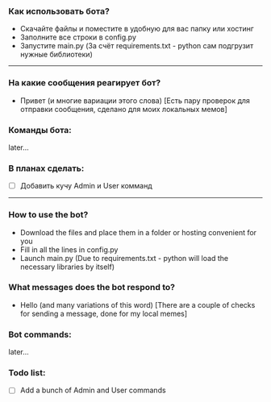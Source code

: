 ### Как использовать бота?
- Скачайте файлы и поместите в удобную для вас папку или хостинг
- Заполните все строки в config.py
- Запустите main.py (За счёт requirements.txt - python сам подгрузит нужные библиотеки)

---------------

### На какие сообщения реагирует бот?
- Привет (и многие вариации этого слова) [Есть пару проверок для отправки сообщения, сделано для моих локальных мемов]


### Команды бота:
later...


### В планах сделать:
- [ ] Добавить кучу Admin и User комманд

----------------------------------------------------------------------------------------------------------------------------

### How to use the bot?
- Download the files and place them in a folder or hosting convenient for you
- Fill in all the lines in config.py
- Launch main.py (Due to requirements.txt - python will load the necessary libraries by itself)


### What messages does the bot respond to?
- Hello (and many variations of this word) [There are a couple of checks for sending a message, done for my local memes]


### Bot commands:
later...


### Todo list:
- [ ] Add a bunch of Admin and User commands
